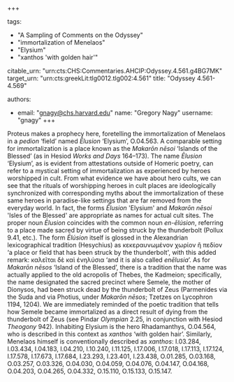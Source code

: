 +++

tags:
- "A Sampling of Comments on the Odyssey"
- "immortalization of Menelaos"
- "Elysium"
- "xanthos &#39;with golden hair&#39;"

citable_urn: "urn:cts:CHS:Commentaries.AHCIP:Odyssey.4.561.g4BG7MK"
target_urn: "urn:cts:greekLit:tlg0012.tlg002:4.561"
title: "Odyssey 4.561-4.569"

authors:
- email: "gnagy@chs.harvard.edu"
  name: "Gregory Nagy"
  username: "gnagy"
+++

<p>Proteus makes a prophecy here, foretelling the immortalization of Menelaos in a <em>pedion</em> ‘field’ named <em>Ēlusion</em> ‘Elysium’, O.04.563. A comparable setting for immortalization is a place known as the <em>Makarōn nēsoi </em>‘Islands of the Blessed’ (as in Hesiod <em>Works and Days</em> 164–173). The name <em>Ēlusion</em> ‘Elysium’, as is evident from attestations outside of Homeric poetry, can refer to a mystical setting of immortalization as experienced by heroes worshipped in cult. From what evidence we have about hero cults, we can see that the rituals of worshipping heroes in cult places are ideologically synchronized with corresponding myths about the immortalization of these same heroes in paradise-like settings that are far removed from the everyday world. In fact, the forms <em>Ēlusion</em> &#x27;Elysium&#x27; and <em>Makarōn nēsoi</em> &#x27;Isles of the Blessed&#x27; are appropriate as names for actual cult sites. The proper noun <em>Ēlusion</em> coincides with the common noun <em>en-ēlúsion</em>, referring to a place made sacred by virtue of being struck by the thunderbolt (Pollux 9.41, etc.). The form <em>Ēlúsion</em> itself is glossed in the Alexandrian lexicographical tradition (Hesychius) as κεκεραυνωμένον χωρίον ἢ πεδίον ‘a place or field that has been struck by the thunderbolt&#x27;, with this added remark: καλεῖται δὲ καὶ ἐνηλύσια ‘and it is also called <em>enēlusia</em>’. As for <em>Makarōn nēsos</em> ‘Island of the Blessed’, there is a tradition that the name was actually applied to the old acropolis of Thebes, the Kadmeion; specifically, the name designated the sacred precinct where Semele, the mother of Dionysos, had been struck dead by the thunderbolt of Zeus (Parmenides via the Suda and via Photius, under <em>Makarōn nēsos</em>; Tzetzes on Lycophron 1194, 1204). We are immediately reminded of the poetic tradition that tells how Semele became immortalized as a direct result of dying from the thunderbolt of Zeus (see Pindar <em>Olympian</em> 2.25, in conjunction with Hesiod <em>Theogony</em> 942). Inhabiting Elysium is the hero Rhadamanthys, O.04.564, who is described in this context as <em>xanthos</em> ‘with golden hair’. Similarly, Menelaos himself is conventionally described as <em>xanthos</em>: I.03.284, I.03.434, I.04.183, I.04.210, I.10.240, I.11.125, I.17.006, I.17.018, I.17.113, I.17.124, I.17.578, I.17.673, I.17.684, I.23.293, I.23.401, I.23.438, O.01.285, O.03.168, O.03.257, O.03.326, O.04.030, O.04.059, O.04.076, O.04.147, O.04.168, O.04.203, O.04.265, O.04.332, O.15.110, O.15.133, O.15.147. </p>
